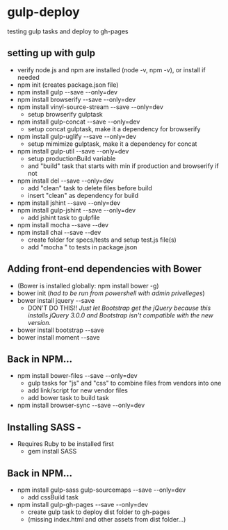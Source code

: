# gulp-deploy
testing gulp tasks and deploy to gh-pages

## setting up with gulp

* verify node.js and npm are installed (node -v, npm -v), or install if needed
* npm init (creates package.json file)
* npm install gulp --save --only=dev
* npm install browserify --save --only=dev
* npm install vinyl-source-stream --save --only=dev
  * setup browserify gulptask
* npm install gulp-concat --save --only=dev
  * setup concat gulptask, make it a dependency for browserify
* npm install gulp-uglify --save --only=dev
  * setup mimimize gulptask, make it a dependency for concat
* npm install gulp-util --save --only=dev
  * setup productionBuild variable
  * and "build" task that starts with min if production and browserify if not
* npm install del --save --only=dev
  * add "clean" task to delete files before build
  * insert "clean" as dependency for build
* npm install jshint --save --only=dev
* npm install gulp-jshint --save --only=dev
  * add jshint task to gulpfile
* npm install mocha --save --dev
* npm install chai --save --dev
  * create folder for specs/tests and setup test.js file(s)
  * add "mocha <foldername>" to tests in package.json

## Adding front-end dependencies with Bower
* (Bower is installed globally: npm install bower -g)
* bower init (*had to be run from powershell with admin privelleges*)
* bower install jquery --save
  * DON'T DO THIS!! *Just let Bootstrap get the jQuery because this installs jQuery 3.0.0 and Bootstrap isn't compatible with the new version.*
* bower install bootstrap --save
* bower install moment --save

## Back in NPM...
* npm install bower-files --save --only=dev
  * gulp tasks for "js" and "css" to combine files from vendors into one
  * add link/script for new vendor files
  * add bower task to build task
* npm install browser-sync --save --only=dev

## Installing SASS -
* Requires Ruby to be installed first
  * gem install SASS

## Back in NPM...
* npm install gulp-sass gulp-sourcemaps --save --only=dev
  * add cssBuild task
* npm install gulp-gh-pages --save --only=dev
  * create gulp task to deploy dist folder to gh-pages
  * (missing index.html and other assets from dist folder...)
